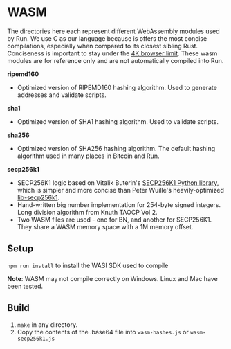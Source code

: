 # WASM

The directories here each represent different WebAssembly modules used by Run. We use C as our language because is offers the most concise compilations, especially when compared to its closest sibling Rust. Conciseness is important to stay under the [4K browser limit](https://github.com/w3c/ServiceWorker/issues/1499). These wasm modules are for reference only and are not automatically compiled into Run.

**ripemd160**

- Optimized version of RIPEMD160 hashing algorithm. Used to generate addresses and validate scripts.

**sha1**

- Optimized version of SHA1 hashing algorithm. Used to validate scripts.

**sha256**

- Optimized version of SHA256 hashing algorithm. The default hashing algorithm used in many places in Bitcoin and Run.

**secp256k1**

- SECP256K1 logic based on Vitalik Buterin's [SECP256K1 Python library](https://github.com/vbuterin/pybitcointools/blob/aeb0a2bbb8bbfe421432d776c649650eaeb882a5/bitcoin/main.py), which is simpler and more concise than Peter Wuille's heavily-optimized [lib-secp256k1](https://github.com/bitcoin-core/secp256k1). 
- Hand-written big number implementation for 254-byte signed integers. Long division algorithm from Knuth TAOCP Vol 2.
- Two WASM files are used - one for BN, and another for SECP256K1. They share a WASM memory space with a 1M memory offset.

## Setup

`npm run install` to install the WASI SDK used to compile

**Note**: WASM may not compile correctly on Windows. Linux and Mac have been tested.

## Build

1. `make` in any directory.
2. Copy the contents of the .base64 file into `wasm-hashes.js` or `wasm-secp256k1.js`
